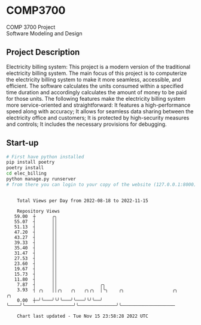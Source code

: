 # COMP3700
COMP 3700 Project  
Software Modeling and Design
## Project Description
Electricity billing system: This project is a modern version of the traditional electricity billing system. The main focus of this project is to computerize the electricity billing system to make it more seamless, accessible, and efficient. The software calculates the units consumed within a specified time duration and accordingly calculates the amount of money to be paid for those units. The following features make the electricity billing system more service-oriented and straightforward: It features a high-performance speed along with accuracy; It allows for seamless data sharing between the electricity office and customers; It is protected by high-security measures and controls; It includes the necessary provisions for debugging.

## Start-up
```bash
# First have python installed
pip install poetry
poetry install
cd elec_billing
python manage.py runserver
# from there you can login to your copy of the website (127.0.0.1:8000), default creds are admin/admin
```

```

    Total Views per Day from 2022-08-18 to 2022-11-15

    Repository Views
   59.00  ┼      ╭╮
   55.07  ┤      ││
   51.13  ┤      ││
   47.20  ┤      ││
   43.27  ┤      ││
   39.33  ┤      ││
   35.40  ┤      ││
   31.47  ┤      ││
   27.53  ┤      ││
   23.60  ┤      ││
   19.67  ┤      ││
   15.73  ┤      ││
   11.80  ┤      ││
    7.87  ┤      ││                ╭╮
    3.93  ┤ ╭╮   ││╭╮   ╭╮   ╭╮╭╮  │╰╮    ╭╮                  ╭╮              ╭╮
    0.00  ┼─╯╰───╯╰╯╰───╯╰───╯╰╯╰──╯ ╰────╯╰──────────────────╯╰──────────────╯╰────────────────────

    Chart last updated - Tue Nov 15 23:58:28 2022 UTC
    
```
